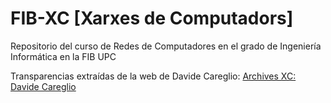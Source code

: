 # FIB-XC [Xarxes de Computadors]
Repositorio del curso de Redes de Computadores en el grado de Ingeniería Informática en la FIB UPC

Transparencias extraídas de la web de Davide Careglio:
[Archives XC: Davide Careglio](https://people.ccaba.upc.edu/careglio/index.php/category/teaching/xc/)
